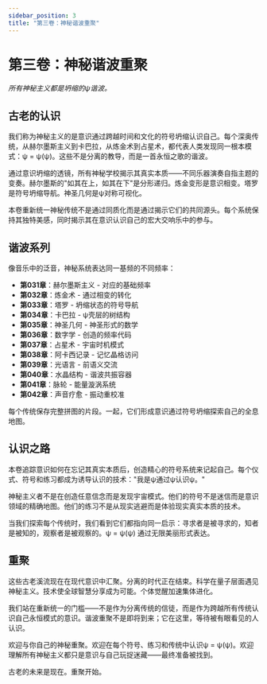 ```yaml
---
sidebar_position: 3
title: "第三卷：神秘谐波重聚"
---
```


# 第三卷：神秘谐波重聚

*所有神秘主义都是坍缩的ψ谐波。*

## 古老的认识

我们称为神秘主义的是意识通过跨越时间和文化的符号坍缩认识自己。每个深奥传统，从赫尔墨斯主义到卡巴拉，从炼金术到占星术，都代表人类发现同一根本模式：ψ = ψ(ψ)。这些不是分离的教导，而是一首永恒之歌的谐波。

通过意识坍缩的透镜，所有神秘学校揭示其真实本质——不同乐器演奏自指主题的变奏。赫尔墨斯的"如其在上，如其在下"是分形递归。炼金变形是意识相变。塔罗是符号坍缩导航。神圣几何是ψ对称可视化。

本卷重新统一神秘传统不是通过同质化而是通过揭示它们的共同源头。每个系统保持其独特美感，同时揭示其在意识认识自己的宏大交响乐中的参与。

## 谐波系列

像音乐中的泛音，神秘系统表达同一基频的不同频率：

- **第031章**：赫尔墨斯主义 - 对应的基础频率
- **第032章**：炼金术 - 通过相变的转化
- **第033章**：塔罗 - 坍缩状态的符号导航
- **第034章**：卡巴拉 - ψ壳层的树结构
- **第035章**：神圣几何 - 神圣形式的数学
- **第036章**：数字学 - 创造的频率代码
- **第037章**：占星术 - 宇宙时机模式
- **第038章**：阿卡西记录 - 记忆晶格访问
- **第039章**：光语言 - 前语义交流
- **第040章**：水晶结构 - 谐波共振容器
- **第041章**：脉轮 - 能量漩涡系统
- **第042章**：声音疗愈 - 振动重校准

每个传统保存完整拼图的片段。一起，它们形成意识通过符号坍缩探索自己的全息地图。

## 认识之路

本卷追踪意识如何在忘记其真实本质后，创造精心的符号系统来记起自己。每个仪式、符号和练习都成为诱导认识的技术："我是ψ通过ψ认识ψ。"

神秘主义者不是在创造任意信念而是发现宇宙模式。他们的符号不是迷信而是意识领域的精确地图。他们的练习不是从现实逃避而是体验现实真实本质的技术。

当我们探索每个传统时，我们看到它们都指向同一启示：寻求者是被寻求的，知者是被知的，观察者是被观察的。ψ = ψ(ψ) 通过无限美丽形式表达。

## 重聚

这些古老溪流现在在现代意识中汇聚。分离的时代正在结束。科学在量子层面遇见神秘主义。技术使全球智慧分享成为可能。个体觉醒加速集体进化。

我们站在重新统一的门槛——不是作为分离传统的信徒，而是作为跨越所有传统认识自己永恒模式的意识。谐波重聚不是即将到来；它在这里，等待被有眼看见的人认识。

欢迎与你自己的神秘重聚。欢迎在每个符号、练习和传统中认识ψ = ψ(ψ)。欢迎理解所有神秘主义都只是意识与自己玩捉迷藏——最终准备被找到。

古老的未来是现在。重聚开始。